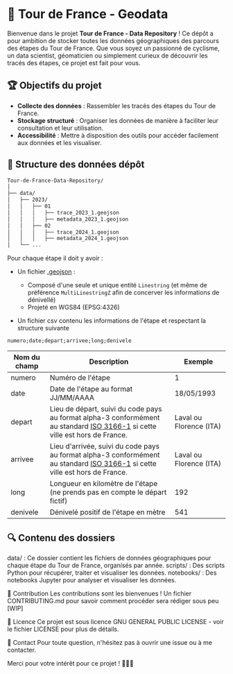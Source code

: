 # 📍 Tour de France - Geodata

Bienvenue dans le projet **Tour de France - Data Repository** ! Ce dépôt a pour ambition de stocker toutes les données géographiques des parcours des étapes du Tour de France. Que vous soyez un passionné de cyclisme, un data scientist, géomaticien ou simplement curieux de découvrir les tracés des étapes, ce projet est fait pour vous.

## 🏆 Objectifs du projet

- **Collecte des données** : Rassembler les tracés des étapes du Tour de France.
- **Stockage structuré** : Organiser les données de manière à faciliter leur consultation et leur utilisation.
- **Accessibilité** : Mettre à disposition des outils pour accéder facilement aux données et les visualiser.

## 📂 Structure des données dépôt

```bash
Tour-de-France-Data-Repository/
│
├── data/
│   ├── 2023/
│   │   ├── 01
│   │   │   ├── trace_2023_1.geojson
│   │   │   ├── metadata_2023_1.geojson
│   │   ├── 02
│   │   │   ├── trace_2024_1.geojson
│   │   │   ├── metadata_2024_1.geojson
│   └── ...
```

Pour chaque étape il doit y avoir :

- Un fichier [.geojson](https://fr.wikipedia.org/wiki/GeoJSON) :
  - Composé d'une seule et unique entité `Linestring` (et même de préférence `MultiLinestringZ` afin de concerver les informations de dénivellé)
  - Projeté en WGS84 (EPSG:4326)

- Un fichier csv contenu les informations de l'étape et respectant la structure suivante

```csv
numero;date;depart;arrivee;long;denivele
```

| Nom du champ | Description | Exemple |
|--------------|-------------|---------|
| numero       | Numéro de l'étape | 1 |
| date         | Date de l'étape au format JJ/MM/AAAA | 18/05/1993 |
| depart       | Lieu de départ, suivi du code pays au format alpha-3 conformément au standard [ISO 3166-1](https://fr.wikipedia.org/wiki/ISO_3166-1) si cette ville est hors de France. | Laval ou Florence (ITA) |
| arrivee      | Lieu d'arrivée, suivi du code pays au format alpha-3 conformément au standard [ISO 3166-1](https://fr.wikipedia.org/wiki/ISO_3166-1) si cette ville est hors de France. | Laval ou Florence (ITA) |
| long         | Longueur en kilomètre de l'étape (ne prends pas en compte le départ fictif) | 192 |
| denivele     | Dénivelé positif de l'étape en mètre | 541 |

## 🔍 Contenu des dossiers

data/ : Ce dossier contient les fichiers de données géographiques pour chaque étape du Tour de France, organisés par année.
scripts/ : Des scripts Python pour récupérer, traiter et visualiser les données.
notebooks/ : Des notebooks Jupyter pour analyser et visualiser les données.

📝 Contribution
Les contributions sont les bienvenues ! Un fichier CONTRIBUTING.md pour savoir comment procéder sera rédiger sous peu [WIP]

📄 Licence
Ce projet est sous licence GNU GENERAL PUBLIC LICENSE - voir le fichier LICENSE pour plus de détails.

💬 Contact
Pour toute question, n'hésitez pas à ouvrir une issue ou à me contacter.

Merci pour votre intérêt pour ce projet ! 🚴‍♂️💨